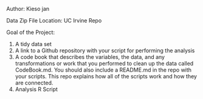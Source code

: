 
Author: Kieso jan

Data Zip File Location: UC Irvine Repo

Goal of the Project:
1. A tidy data set
2. A link to a Github repository with your script for performing the analysis
3. A code book that describes the variables, the data, and any transformations or work that you    performed to clean up the data called CodeBook.md. You should also include a README.md in the repo with your scripts. This repo explains how all of the scripts work and how they are connected.
4. Analysis R Script
